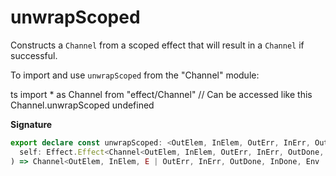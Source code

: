 # unwrapScoped

Constructs a `Channel` from a scoped effect that will result in a
`Channel` if successful.

To import and use `unwrapScoped` from the "Channel" module:

ts
import \* as Channel from "effect/Channel"
// Can be accessed like this
Channel.unwrapScoped
undefined

**Signature**

```ts
export declare const unwrapScoped: <OutElem, InElem, OutErr, InErr, OutDone, InDone, Env, E, R>(
  self: Effect.Effect<Channel<OutElem, InElem, OutErr, InErr, OutDone, InDone, Env>, E, R>
) => Channel<OutElem, InElem, E | OutErr, InErr, OutDone, InDone, Env | Exclude<R, Scope.Scope>>
```
